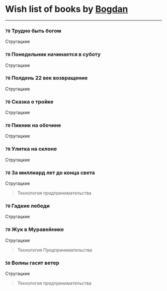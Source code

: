 # Wish list of books by [Bogdan](https://www.facebook.com/profile.php?id=100001618474012)
---

### `70` Трудно быть богом
Стругацкие

### `70` Понедельник начинается в суботу
Стругацкие

### `70` Полдень 22 век возвращение
Стругацкие

### `70` Сказка о тройке
Стругацкие

### `70` Пикник на обочине
Стругацкие

### `70` Улитка на склоне
Стругацкие

### `70` За миллиард лет до конца света
Стругацкие
> Технология предпринимательства

### `70` Гадкие лебеди
Стругацкие

### `70` Жук в Муравейнике
Стругацкие
> Технология Предпринимательства

### `50` Волны гасят ветер
Стругацкие
> Технология предпринимательства

